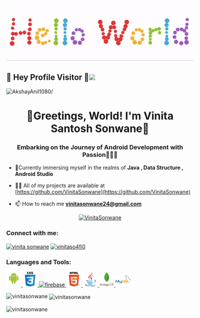 <p align="center">
  <img src="https://github.com/AkshayAnil1080/AkshayAnil1080/blob/master/readme.gif">
</p>

## :rainbow: Hey Profile Visitor 👀<img src="https://raw.githubusercontent.com/iampavangandhi/iampavangandhi/master/gifs/Hi.gif" width="30px">
<p align="left"> <img src=https://komarev.com/ghpvc/?username=AkshayAnil1080 alt=AkshayAnil1080/></p>



<h1 align="center">🌟Greetings, World! I'm Vinita Santosh Sonwane👋</h1>
<h3 align="center"> Embarking on the Journey of Android Development with Passion👩🏻‍💻</h3>

- 🌱Currently immersing myself in the realms of **Java , Data Structure , Android Studio**

- 👨‍💻 All of my projects are available at [https://github.com/VinitaSonwane](https://github.com/VinitaSonwane)

- 📫 How to reach me **vinitasonwane24@gmail.com**
 <p align="center"> <a href="https://github.com/ryo-ma/github-profile-trophy"><img src="https://github-profile-trophy.vercel.app/?username=VinitaSonwane" alt="VinitaSonwane" /></a> </p>

<h3 align="left">Connect with me:</h3>
<p align="left">
<a href="https://linkedin.com/in/vinita sonwane" target="blank"><img align="center" src="https://raw.githubusercontent.com/rahuldkjain/github-profile-readme-generator/master/src/images/icons/Social/linked-in-alt.svg" alt="vinita sonwane" height="30" width="40" /></a>
<a href="https://auth.geeksforgeeks.org/user/vinitaso4fi0" target="blank"><img align="center" src="https://raw.githubusercontent.com/rahuldkjain/github-profile-readme-generator/master/src/images/icons/Social/geeks-for-geeks.svg" alt="vinitaso4fi0" height="30" width="40" /></a>
</p>

<h3 align="left">Languages and Tools:</h3>
<p align="left"> <a href="https://developer.android.com" target="_blank" rel="noreferrer"> <img src="https://raw.githubusercontent.com/devicons/devicon/master/icons/android/android-original-wordmark.svg" alt="android" width="40" height="40"/> </a> <a href="https://www.w3schools.com/css/" target="_blank" rel="noreferrer"> <img src="https://raw.githubusercontent.com/devicons/devicon/master/icons/css3/css3-original-wordmark.svg" alt="css3" width="40" height="40"/> </a> <a href="https://firebase.google.com/" target="_blank" rel="noreferrer"> <img src="https://www.vectorlogo.zone/logos/firebase/firebase-icon.svg" alt="firebase" width="40" height="40"/> </a> <a href="https://www.w3.org/html/" target="_blank" rel="noreferrer"> <img src="https://raw.githubusercontent.com/devicons/devicon/master/icons/html5/html5-original-wordmark.svg" alt="html5" width="40" height="40"/> </a> <a href="https://www.java.com" target="_blank" rel="noreferrer"> <img src="https://raw.githubusercontent.com/devicons/devicon/master/icons/java/java-original.svg" alt="java" width="40" height="40"/> </a> <a href="https://www.mongodb.com/" target="_blank" rel="noreferrer"> <img src="https://raw.githubusercontent.com/devicons/devicon/master/icons/mongodb/mongodb-original-wordmark.svg" alt="mongodb" width="40" height="40"/> </a> <a href="https://www.mysql.com/" target="_blank" rel="noreferrer"> <img src="https://raw.githubusercontent.com/devicons/devicon/master/icons/mysql/mysql-original-wordmark.svg" alt="mysql" width="40" height="40"/> </a> </p>

<p><img align="left" src="https://github-readme-stats.vercel.app/api/top-langs?username=vinitasonwane&show_icons=true&locale=en&layout=compact" alt="vinitasonwane" /></p>

<p>&nbsp;<img align="center" src="https://github-readme-stats.vercel.app/api?username=vinitasonwane&show_icons=true&locale=en" alt="vinitasonwane" /></p>

<p><img align="center" src="https://github-readme-streak-stats.herokuapp.com/?user=vinitasonwane&" alt="vinitasonwane" /></p>
